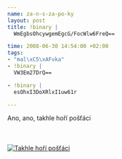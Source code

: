 ```yaml
--- 
name: za-n-s-za-po-ky
layout: post
title: !binary |
  WmEgbsOhcywgemEgcG/FocWlw6FreQ==

time: 2008-06-30 14:54:00 +02:00
tags: 
- "mal\xC5\xAFvka"
- !binary |
  VW3Em27DrQ==

- !binary |
  esOhxI3DoXRlxI1uw61r

---
```

<!--texy-->Ano, ano, takhle hoří pošťáci<br/><br/><a name='more'></a><br/><br/><a title="Takhle hoří pošťáci" href="http://www.rooland.cz/wp-content/uploads/2008/06/postaci.bmp"><img src="http://www.rooland.cz/wp-content/uploads/2008/06/postaci.bmp" alt="Takhle hoří pošťáci" /></a>
